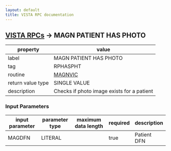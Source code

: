 ```yaml
---
layout: default
title: VISTA RPC documentation
---
```




## [VISTA RPCs](TableOfContent.md) &#8594; MAGN PATIENT HAS PHOTO 

 property | value 
--- | --- 
 label | MAGN PATIENT HAS PHOTO
 tag | RPHASPHT
 routine | [MAGNVIC](http://code.osehra.org/dox/Routine_MAGNVIC_source.html)
 return value type | SINGLE VALUE
 description | Checks if photo image exists for a patient

### Input Parameters

| input parameter | parameter type | maximum data length | required | description | 
| --- | --- | --- | --- | --- | 
| MAGDFN | LITERAL |  | true | Patient DFN | 
